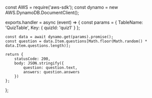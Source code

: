 const AWS = require('aws-sdk');
const dynamo = new AWS.DynamoDB.DocumentClient();

exports.handler = async (event) => {
    const params = {
        TableName: 'QuizTable',
        Key: { quizId: 'quiz1' }
    };

    const data = await dynamo.get(params).promise();
    const question = data.Item.questions[Math.floor(Math.random() * data.Item.questions.length)];

    return {
        statusCode: 200,
        body: JSON.stringify({
            question: question.text,
            answers: question.answers
        })
    };
};
